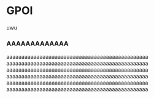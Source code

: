 <h1>GPOI</h1>
uwu
<br>
<h3>AAAAAAAAAAAAA</h3>
<p>aaaaaaaaaaaaaaaaaaaaaaaaaaaaaaaaaaaaaaaaaaaaaaa
  aaaaaaaaaaaaaaaaaaaaaaaaaaaaaaaaaaaaaaaaaaaaaaa
  aaaaaaaaaaaaaaaaaaaaaaaaaaaaaaaaaaaaaaaaaaaaaaa
  aaaaaaaaaaaaaaaaaaaaaaaaaaaaaaaaaaaaaaaaaaaaaaa
  aaaaaaaaaaaaaaaaaaaaaaaaaaaaaaaaaaaaaaaaaaaaaaa
  aaaaaaaaaaaaaaaaaaaaaaaaaaaaaaaaaaaaaaaaaaaaaaa
</p>
